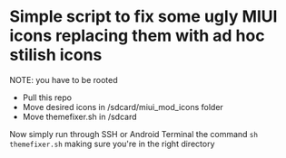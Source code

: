 # Simple script to fix some ugly MIUI icons replacing them with ad hoc stilish icons

NOTE: you have to be rooted

- Pull this repo
- Move desired icons in /sdcard/miui_mod_icons folder
- Move themefixer.sh in /sdcard

Now simply run through SSH or Android Terminal the command `sh themefixer.sh` making sure you're in the right directory
